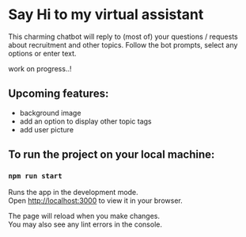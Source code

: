 # Say Hi to my virtual assistant

This charming chatbot will reply to (most of) your questions / requests about recruitment and other topics.
Follow the bot prompts, select any options or enter text.

work on progress..!

## Upcoming features:

- background image
- add an option to display other topic tags
- add user picture

## To run the project on your local machine:

### `npm run start`

Runs the app in the development mode.\
Open [http://localhost:3000](http://localhost:3000) to view it in your browser.

The page will reload when you make changes.\
You may also see any lint errors in the console.
